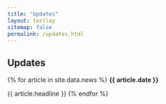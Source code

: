 ```yaml
---
title: "Updates"
layout: textlay
sitemap: false
permalink: /updates.html
---
```


## Updates

<div class="jumbotron">
{% for article in site.data.news %}
<b>{{ article.date }}</b>

{{ article.headline }}
{% endfor %}

</div>
